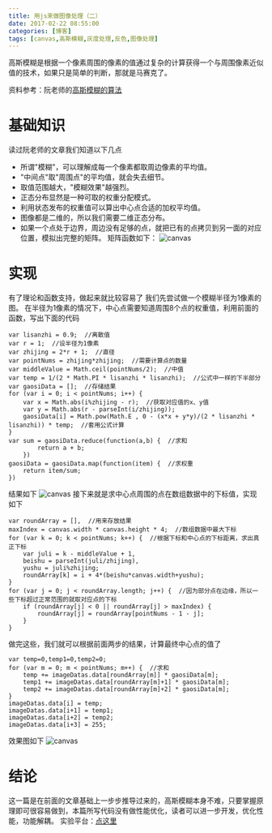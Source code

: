 ```yaml
---
title: 用js来做图像处理（二）
date: 2017-02-22 08:55:00
categories: [博客]
tags: [canvas,高斯模糊,灰度处理,反色,图像处理]
---
```

高斯模糊是根据一个像素周围的像素的值通过复杂的计算获得一个与周围像素近似值的技术，如果只是简单的判断，那就是马赛克了。
<!-- more -->
资料参考：阮老师的[高斯模糊的算法](http://blog.csdn.net/jiandanjinxin/article/details/51281828)
# 基础知识
读过阮老师的文章我们知道以下几点
- 所谓"模糊"，可以理解成每一个像素都取周边像素的平均值。
- "中间点"取"周围点"的平均值，就会失去细节。
- 取值范围越大，"模糊效果"越强烈。
- 正态分布显然是一种可取的权重分配模式。
- 利用状态发布的权重值可以算出中心点合适的加权平均值。
- 图像都是二维的，所以我们需要二维正态分布。
- 如果一个点处于边界，周边没有足够的点，就把已有的点拷贝到另一面的对应位置，模拟出完整的矩阵。
矩阵函数如下：
![canvas](/images/images2canvas/canvas5.png)
# 实现
有了理论和函数支持，做起来就比较容易了
我们先尝试做一个模糊半径为1像素的图。
在半径为1像素的情况下，中心点需要知道周围8个点的权重值，利用前面的函数，写出下面的代码
```
var lisanzhi = 0.9;  //离散值
var r = 1;  //设半径为1像素
var zhijing = 2*r + 1;  //直径
var pointNums = zhijing*zhijing;  //需要计算点的数量
var middleValue = Math.ceil(pointNums/2);  //中值
var temp = 1/(2 * Math.PI * lisanzhi * lisanzhi);  //公式中一样的下半部分
var gaosiData = [];  //存储结果
for (var i = 0; i < pointNums; i++) {
	var x = Math.abs(i%zhijing - r);  //获取对应值的x、y值
	var y = Math.abs(r - parseInt(i/zhijing));
	gaosiData[i] = Math.pow(Math.E , 0 - (x*x + y*y)/(2 * lisanzhi * lisanzhi)) * temp;  //套用公式计算
}
var sum = gaosiData.reduce(function(a,b) {  //求和
		return a + b;
	})
gaosiData = gaosiData.map(function(item) {  //求权重
	return item/sum;
})
```
结果如下
![canvas](/images/images2canvas/canvas6.png)
接下来就是求中心点周围的点在数组数据中的下标值，实现如下
```
var roundArray = [],  //用来存放结果
maxIndex = canvas.width * canvas.height * 4;  //数组数据中最大下标
for (var k = 0; k < pointNums; k++) {  //根据下标和中心点的下标距离，求出真正下标
	var juli = k - middleValue + 1,
	beishu = parseInt(juli/zhijing),
	yushu = juli%zhijing;
	roundArray[k] = i + 4*(beishu*canvas.width+yushu);
}
for (var j = 0; j < roundArray.length; j++) {  //因为部分点在边缘，所以一些下标超过正常范围的就取对应点的下标
	if (roundArray[j] < 0 || roundArray[j] > maxIndex) {
		roundArray[j] = roundArray[pointNums - 1 - j];
	}
}
```
做完这些，我们就可以根据前面两步的结果，计算最终中心点的值了
```
var temp=0,temp1=0,temp2=0;
for (var m = 0; m < pointNums; m++) {  //求和
	temp += imageDatas.data[roundArray[m]] * gaosiData[m];
	temp1 += imageDatas.data[roundArray[m]+1] * gaosiData[m];
	temp2 += imageDatas.data[roundArray[m]+2] * gaosiData[m];
}
imageDatas.data[i] = temp;
imageDatas.data[i+1] = temp1;
imageDatas.data[i+2] = temp2;
imageDatas.data[i+3] = 255;
```
效果图如下
![canvas](/images/images2canvas/canvas7.png)
# 结论
这一篇是在前面的文章基础上一步步推导过来的，高斯模糊本身不难，只要掌握原理即可很容易做到，本篇所写代码没有做性能优化，读者可以进一步开发，优化性能，功能解耦。
实验平台：[点这里](https://codepen.io/jackfredzk/pen/egqBPG)